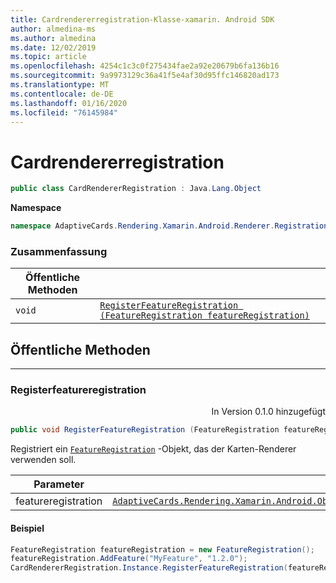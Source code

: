 ```yaml
---
title: Cardrendererregistration-Klasse-xamarin. Android SDK
author: almedina-ms
ms.author: almedina
ms.date: 12/02/2019
ms.topic: article
ms.openlocfilehash: 4254c1c3c0f275434fae2a92e20679b6fa136b16
ms.sourcegitcommit: 9a9973129c36a41f5e4af30d95ffc146820ad173
ms.translationtype: MT
ms.contentlocale: de-DE
ms.lasthandoff: 01/16/2020
ms.locfileid: "76145984"
---
```

# <a name="cardrendererregistration"></a>Cardrendererregistration

```csharp
public class CardRendererRegistration : Java.Lang.Object
```

**Namespace**
```csharp
namespace AdaptiveCards.Rendering.Xamarin.Android.Renderer.Registration
```

### <a name="summary"></a>Zusammenfassung

| Öffentliche Methoden | |
| --- | ---- |
| ```void``` | [```RegisterFeatureRegistration (FeatureRegistration featureRegistration)```](#registerfeatureregistration) |

## <a name="public-methods"></a>Öffentliche Methoden

--- 

### <a id="registerfeatureregistration"></a>Registerfeatureregistration
<p style='text-align:right'>In Version 0.1.0 hinzugefügt</p>

```csharp
public void RegisterFeatureRegistration (FeatureRegistration featureRegistration)
```

Registriert ein [```FeatureRegistration```](adaptivecards-rendering-xamarin-android-objectmodel-featureregistration.md) -Objekt, das der Karten-Renderer verwenden soll.

| Parameter | |
| --- | --- |
| featureregistration | [```AdaptiveCards.Rendering.Xamarin.Android.ObjectModel.FeatureRegistration```](adaptivecards-rendering-xamarin-android-objectmodel-featureregistration.md) |

#### <a name="sample"></a>Beispiel

```csharp
FeatureRegistration featureRegistration = new FeatureRegistration();
featureRegistration.AddFeature("MyFeature", "1.2.0");
CardRendererRegistration.Instance.RegisterFeatureRegistration(featureRegistration);
```